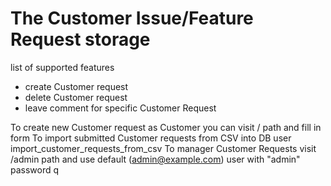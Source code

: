 # The Customer Issue/Feature Request storage

list of supported features
- create Customer request
- delete Customer request
- leave comment for specific Customer Request

To create new Customer request as Customer you can visit / path and fill in form
To import submitted Customer requests from CSV into DB user import_customer_requests_from_csv
To manager Customer Requests visit /admin path and use default (admin@example.com) user with "admin" password q